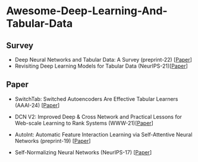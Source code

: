 # Awesome-Deep-Learning-And-Tabular-Data

## Survey
* Deep Neural Networks and Tabular Data: A Survey (preprint-22) [[Paper](https://arxiv.org/abs/2110.01889)]
* Revisiting Deep Learning Models for Tabular Data (NeurIPS-21)[[Paper](https://arxiv.org/pdf/2106.11959)]

## Paper
* SwitchTab: Switched Autoencoders Are Effective Tabular Learners (AAAI-24) [[Paper](https://arxiv.org/abs/2401.02013)]

* DCN V2: Improved Deep & Cross Network and Practical Lessons for Web-scale Learning to Rank Systems (WWW-21)[[Paper](https://dl.acm.org/doi/abs/10.1145/3442381.3450078)]
* AutoInt: Automatic Feature Interaction Learning via Self-Attentive Neural Networks (preprint-19) [[Paper](https://arxiv.org/pdf/1810.11921)]
* Self-Normalizing Neural Networks (NeurIPS-17) [[Paper](https://proceedings.neurips.cc/paper_files/paper/2017/file/5d44ee6f2c3f71b73125876103c8f6c4-Paper.pdf)]
